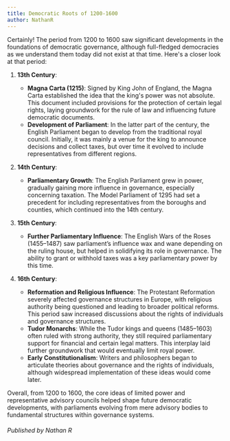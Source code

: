 ```yaml
---
title: Democratic Roots of 1200-1600
author: NathanR
---
```

Certainly! The period from 1200 to 1600 saw significant developments in the foundations of democratic governance, although full-fledged democracies as we understand them today did not exist at that time. Here's a closer look at that period:

1. **13th Century**:
   - **Magna Carta (1215)**: Signed by King John of England, the Magna Carta established the idea that the king's power was not absolute. This document included provisions for the protection of certain legal rights, laying groundwork for the rule of law and influencing future democratic documents.
   - **Development of Parliament**: In the latter part of the century, the English Parliament began to develop from the traditional royal council. Initially, it was mainly a venue for the king to announce decisions and collect taxes, but over time it evolved to include representatives from different regions.

2. **14th Century**:
   - **Parliamentary Growth**: The English Parliament grew in power, gradually gaining more influence in governance, especially concerning taxation. The Model Parliament of 1295 had set a precedent for including representatives from the boroughs and counties, which continued into the 14th century.

3. **15th Century**:
   - **Further Parliamentary Influence**: The English Wars of the Roses (1455–1487) saw parliament’s influence wax and wane depending on the ruling house, but helped in solidifying its role in governance. The ability to grant or withhold taxes was a key parliamentary power by this time.

4. **16th Century**:
   - **Reformation and Religious Influence**: The Protestant Reformation severely affected governance structures in Europe, with religious authority being questioned and leading to broader political reforms. This period saw increased discussions about the rights of individuals and governance structures.
   - **Tudor Monarchs**: While the Tudor kings and queens (1485–1603) often ruled with strong authority, they still required parliamentary support for financial and certain legal matters. This interplay laid further groundwork that would eventually limit royal power.
   - **Early Constitutionalism**: Writers and philosophers began to articulate theories about governance and the rights of individuals, although widespread implementation of these ideas would come later.

Overall, from 1200 to 1600, the core ideas of limited power and representative advisory councils helped shape future democratic developments, with parliaments evolving from mere advisory bodies to fundamental structures within governance systems.



###### Published by Nathan R